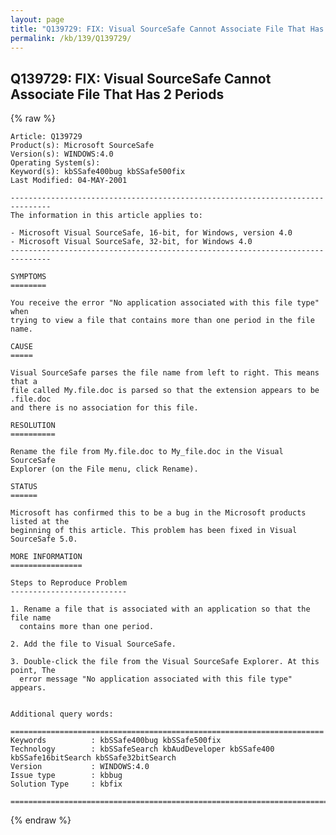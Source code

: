 ```yaml
---
layout: page
title: "Q139729: FIX: Visual SourceSafe Cannot Associate File That Has 2 Periods"
permalink: /kb/139/Q139729/
---
```


## Q139729: FIX: Visual SourceSafe Cannot Associate File That Has 2 Periods

{% raw %}

	Article: Q139729
	Product(s): Microsoft SourceSafe
	Version(s): WINDOWS:4.0
	Operating System(s): 
	Keyword(s): kbSSafe400bug kbSSafe500fix
	Last Modified: 04-MAY-2001
	
	-------------------------------------------------------------------------------
	The information in this article applies to:
	
	- Microsoft Visual SourceSafe, 16-bit, for Windows, version 4.0 
	- Microsoft Visual SourceSafe, 32-bit, for Windows 4.0 
	-------------------------------------------------------------------------------
	
	SYMPTOMS
	========
	
	You receive the error "No application associated with this file type" when
	trying to view a file that contains more than one period in the file name.
	
	CAUSE
	=====
	
	Visual SourceSafe parses the file name from left to right. This means that a
	file called My.file.doc is parsed so that the extension appears to be .file.doc
	and there is no association for this file.
	
	RESOLUTION
	==========
	
	Rename the file from My.file.doc to My_file.doc in the Visual SourceSafe
	Explorer (on the File menu, click Rename).
	
	STATUS
	======
	
	Microsoft has confirmed this to be a bug in the Microsoft products listed at the
	beginning of this article. This problem has been fixed in Visual SourceSafe 5.0.
	
	MORE INFORMATION
	================
	
	Steps to Reproduce Problem
	--------------------------
	
	1. Rename a file that is associated with an application so that the file name
	  contains more than one period.
	
	2. Add the file to Visual SourceSafe.
	
	3. Double-click the file from the Visual SourceSafe Explorer. At this point, The
	  error message "No application associated with this file type" appears.
	
	
	Additional query words:
	
	======================================================================
	Keywords          : kbSSafe400bug kbSSafe500fix 
	Technology        : kbSSafeSearch kbAudDeveloper kbSSafe400 kbSSafe16bitSearch kbSSafe32bitSearch
	Version           : WINDOWS:4.0
	Issue type        : kbbug
	Solution Type     : kbfix
	
	=============================================================================
	

{% endraw %}
